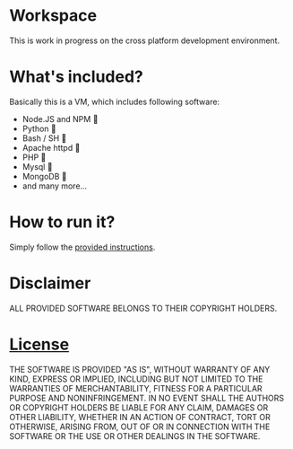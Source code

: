 # Workspace

This is work in progress on the cross platform development environment.

# What's included?

Basically this is a VM, which includes following software:

- Node.JS and NPM :construction:
- Python :construction:
- Bash / SH :construction:
- Apache httpd :construction:
- PHP :construction:
- Mysql :construction:
- MongoDB :construction:
- and many more...

# How to run it?

Simply follow the [provided instructions](./docs/README.md).

# Disclaimer

ALL PROVIDED SOFTWARE BELONGS TO THEIR COPYRIGHT HOLDERS.

# [License](./LICENSE)

THE SOFTWARE IS PROVIDED "AS IS", WITHOUT WARRANTY OF ANY KIND, EXPRESS OR
IMPLIED, INCLUDING BUT NOT LIMITED TO THE WARRANTIES OF MERCHANTABILITY,
FITNESS FOR A PARTICULAR PURPOSE AND NONINFRINGEMENT. IN NO EVENT SHALL THE
AUTHORS OR COPYRIGHT HOLDERS BE LIABLE FOR ANY CLAIM, DAMAGES OR OTHER
LIABILITY, WHETHER IN AN ACTION OF CONTRACT, TORT OR OTHERWISE, ARISING FROM,
OUT OF OR IN CONNECTION WITH THE SOFTWARE OR THE USE OR OTHER DEALINGS IN THE
SOFTWARE.
